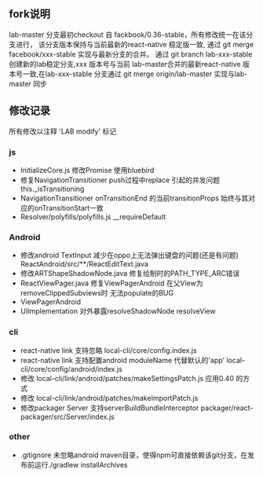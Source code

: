 ## fork说明
lab-master 分支最初checkout 自 fackbook/0.36-stable，所有修改统一在该分支进行，
该分支版本保持与当前最新的react-native 稳定版一致,
通过 git merge facebook/xxx-stable
实现与最新分支的合并。
通过 git branch lab-xxx-stable 创建新的lab稳定分支,xxx 版本号与当前
lab-master合并的最新react-native 版本号一致,在lab-xxx-stable 分支通过
git merge origin/lab-master 实现与lab-master 同步

## 修改记录
所有修改以注释 'LAB modify'  标记
### js
* InitializeCore.js 修改Promise 使用bluebird
* 修复NavigationTransitioner push过程中replace 引起的并发问题this._isTransitioning
* NavigationTransitioner onTransitionEnd 的当前transitionProps 始终与其对应的onTransitionStart一致
* Resolver/polyfills/polyfills.js __requireDefault
### Android
* 修改android TextInput 减少在oppo上无法弹出键盘的问题(还是有问题) ReactAndroid/src/**/ReactEditText.java
* 修改ARTShapeShadowNode.java 修复绘制时的PATH_TYPE_ARC错误
* ReactViewPager.java 修复ViewPagerAndroid 在父View为removeClippedSubviews时 无法populate的BUG
* ViewPagerAndroid 
* UIImplementation 对外暴露resolveShadowNode resolveView
### cli
* react-native link 支持忽略 local-cli/core/config.index.js
* react-native link 支持配置android moduleName 代替默认的'app' local-cli/core/config/android/index.js
* 修改 local-cli/link/android/patches/makeSettingsPatch.js  应用0.40 的方式
* 修改 local-cli/link/android/patches/makeImportPatch.js
* 修改packager Server 支持serverBuildBundleInterceptor  packager/react-packager/src/Server/index.js
### other
* .gitignore 未忽略android maven目录，使得npm可直接依赖该git分支，在发布前运行./gradlew installArchives